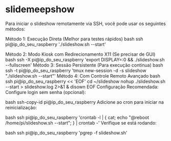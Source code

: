 # slidemeepshow

Para iniciar o slideshow remotamente via SSH, você pode usar os seguintes métodos:

Método 1: Execução Direta (Melhor para testes rápidos)
bash
ssh pi@ip_do_seu_raspberry './slideshow.sh --start'

Método 2: Modo Kiosk com Redirecionamento X11 (Se precisar de GUI)
bash
ssh -X pi@ip_do_seu_raspberry 'export DISPLAY=:0 && ./slideshow.sh --fullscreen'
Método 3: Sessão Persistente (Para execução contínua)
bash
ssh -t pi@ip_do_seu_raspberry 'tmux new-session -d -s slideshow "./slideshow.sh --start"'
Método 4: Com Controle Remoto Avançado
bash
ssh pi@ip_do_seu_raspberry << 'EOF'
  cd ~/slideshow
  nohup ./slideshow.sh --start > slideshow.log 2>&1 &
  disown
EOF
Configuração Recomendada:
Configure login sem senha (opcional):

bash
ssh-copy-id pi@ip_do_seu_raspberry
Adicione ao cron para iniciar na reinicialização:

bash
ssh pi@ip_do_seu_raspberry 'crontab -l | { cat; echo "@reboot /home/pi/slideshow.sh --start"; } | crontab -'
Verifique se está rodando:

bash
ssh pi@ip_do_seu_raspberry 'pgrep -f slideshow.sh'
